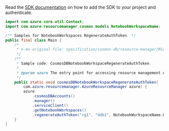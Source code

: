 Read the [SDK documentation](https://github.com/Azure/azure-sdk-for-java/blob/azure-resourcemanager_2.10.0/sdk/resourcemanager/azure-resourcemanager/README.md) on how to add the SDK to your project and authenticate.

```java
import com.azure.core.util.Context;
import com.azure.resourcemanager.cosmos.models.NotebookWorkspaceName;

/** Samples for NotebookWorkspaces RegenerateAuthToken. */
public final class Main {
    /*
     * x-ms-original-file: specification/cosmos-db/resource-manager/Microsoft.DocumentDB/stable/2021-10-15/examples/CosmosDBNotebookWorkspaceRegenerateAuthToken.json
     */
    /**
     * Sample code: CosmosDBNotebookWorkspaceRegenerateAuthToken.
     *
     * @param azure The entry point for accessing resource management APIs in Azure.
     */
    public static void cosmosDBNotebookWorkspaceRegenerateAuthToken(
        com.azure.resourcemanager.AzureResourceManager azure) {
        azure
            .cosmosDBAccounts()
            .manager()
            .serviceClient()
            .getNotebookWorkspaces()
            .regenerateAuthToken("rg1", "ddb1", NotebookWorkspaceName.DEFAULT, Context.NONE);
    }
}
```
